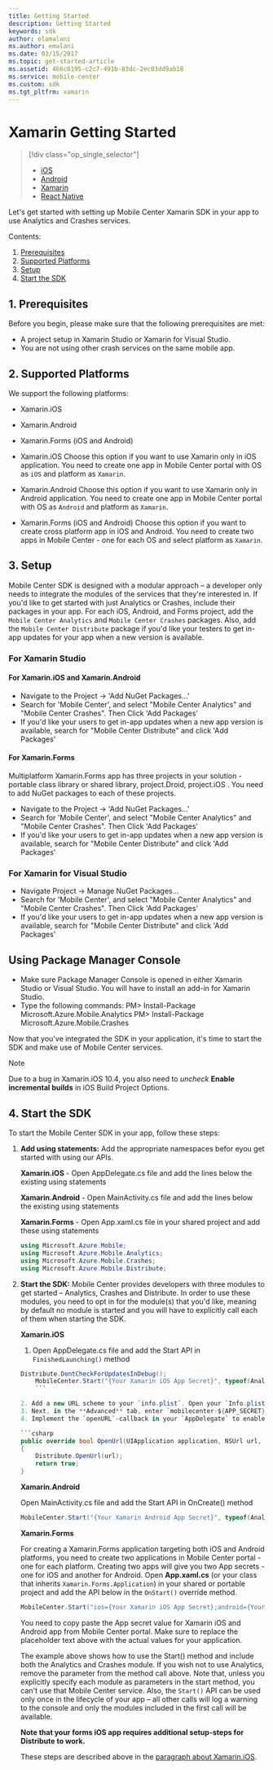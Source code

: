 ```yaml
---
title: Getting Started
description: Getting Started
keywords: sdk
author: elamalani
ms.author: emalani
ms.date: 03/15/2017
ms.topic: get-started-article
ms.assetid: 466c0195-c2c7-491b-83dc-2ec03dd9ab18
ms.service: mobile-center
ms.custom: sdk
ms.tgt_pltfrm: xamarin
---
```


# Xamarin Getting Started

> [!div class="op_single_selector"]
> * [iOS](ios.md)
> * [Android](android.md)
> * [Xamarin](xamarin.md)
> * [React Native](react-native.md)

Let's get started with setting up Mobile Center Xamarin SDK in your app to use Analytics and Crashes services.

Contents:

1. [Prerequisites](#1-prerequisites)
2. [Supported Platforms](#2-supported-platforms)
3. [Setup](#3-setup)
4. [Start the SDK](#4-start-the-sdk)

## 1. Prerequisites

Before you begin, please make sure that the following prerequisites are met:

* A project setup in Xamarin Studio or Xamarin for Visual Studio.
* You are not using other crash services on the same mobile app.

## 2. Supported Platforms

We support the following platforms:

* Xamarin.iOS
* Xamarin.Android
* Xamarin.Forms (iOS and Android)

* Xamarin.iOS
  Choose this option if you want to use Xamarin only in iOS application. You need to create one app in Mobile Center portal with OS as `iOS` and platform as `Xamarin`.
* Xamarin.Android
  Choose this option if you want to use Xamarin only in Android application. You need to create one app in Mobile Center portal with OS as `Android` and platform as `Xamarin`.
* Xamarin.Forms (iOS and Android)
  Choose this option if you want to create cross platform app in iOS and Android. You need to create two apps in Mobile Center - one for each OS and select platform as `Xamarin`.

## 3. Setup

Mobile Center SDK is designed with a modular approach – a developer only needs to integrate the modules of the services that they're interested in. If you'd like to get started with just Analytics or Crashes, include their packages in your app. For each iOS, Android, and Forms project, add the `Mobile Center Analytics` and `Mobile Center Crashes` packages. Also, add the `Mobile Center Distribute` package if you'd like your testers to get in-app updates for your app when a new version is available.

### For Xamarin Studio

#### For Xamarin.iOS and Xamarin.Android

* Navigate to the Project -> 'Add NuGet Packages...'
* Search for 'Mobile Center', and select "Mobile Center Analytics" and "Mobile Center Crashes". Then Click 'Add Packages'
* If you'd like your users to get in-app updates when a new app version is available, search for "Mobile Center Distribute" and click 'Add Packages'

#### For Xamarin.Forms

Multiplatform Xamarin.Forms app has three projects in your solution - portable class library or shared library, project.Droid, project.iOS . You need to add NuGet packages to each of these projects.

* Navigate to the Project -> 'Add NuGet Packages...'
* Search for 'Mobile Center', and select "Mobile Center Analytics" and "Mobile Center Crashes". Then Click 'Add Packages'
* If you'd like your users to get in-app updates when a new app version is available, search for "Mobile Center Distribute" and click 'Add Packages'

### For Xamarin for Visual Studio

* Navigate Project -> Manage NuGet Packages...
* Search for 'Mobile Center', and select "Mobile Center Analytics" and "Mobile Center Crashes". Then Click 'Add Packages'
* If you'd like your users to get in-app updates when a new app version is available, search for "Mobile Center Distribute" and click 'Add Packages'

## Using Package Manager Console ##

* Make sure Package Manager Console is opened in either Xamarin Studio or Visual Studio. You will have to install an add-in for Xamarin Studio.
* Type the following commands:
   PM> Install-Package Microsoft.Azure.Mobile.Analytics
   PM> Install-Package Microsoft.Azure.Mobile.Crashes


Now that you've integrated the SDK in your application, it's time to start the SDK and make use of Mobile Center services.

> [!NOTE]
> Due to a bug in Xamarin.iOS 10.4, you also need to *uncheck* **Enable incremental builds** in iOS Build Project Options.

## 4. Start the SDK

To start the Mobile Center SDK in your app, follow these steps:

1. **Add using statements:** Add the appropriate namespaces befor eyou get started with using our APIs.

    **Xamarin.iOS** - Open AppDelegate.cs file and add the lines below the existing using statements

    **Xamarin.Android** - Open MainActivity.cs file and add the lines below the existing using statements

    **Xamarin.Forms** - Open App.xaml.cs file in your shared project and add these using statements
	
	```csharp
   using Microsoft.Azure.Mobile;
   using Microsoft.Azure.Mobile.Analytics;
   using Microsoft.Azure.Mobile.Crashes;
   using Microsoft.Azure.Mobile.Distribute;
	```

2. **Start the SDK:** Mobile Center provides developers with three modules to get started – Analytics, Crashes and Distribute. In order to use these modules, you need to opt in for the module(s) that you'd like, meaning by default no module is started and you will have to explicitly call each of them when starting the SDK.

    **Xamarin.iOS** <a name="Xamarin.iOS"/>

    1. Open AppDelegate.cs file and add the Start API in `FinishedLaunching()` method
		
	```csharp
	Distribute.DontCheckForUpdatesInDebug();
        MobileCenter.Start("{Your Xamarin iOS App Secret}", typeof(Analytics), typeof(Crashes), typeof(Distribute));
        ```
	
    2. Add a new URL scheme to your `info.plist`. Open your `Info.plist` and switch to the **Advanced** tab. Copy and paste your bundle identifier as the `URL Identifier`, e.g. `com.example.awesomeapp`.
    3. Next, in the **Advanced** tab, enter `mobilecenter-${APP_SECRET}` as the URL scheme and replace `${APP_SECRET}` with the App Secret of your app.
    4. Implement the `openURL`-callback in your `AppDelegate` to enable in-app-updates and add the `Distribute.OpenUrl(url)`-call.
    
	```csharp
	public override bool OpenUrl(UIApplication application, NSUrl url, string sourceApplication, NSObject annotation)
   {
        Distribute.OpenUrl(url);
        return true;
   }
	```

    **Xamarin.Android**

    Open MainActivity.cs file and add the Start API in OnCreate() method

	```csharp
    MobileCenter.Start("{Your Xamarin Android App Secret}", typeof(Analytics), typeof(Crashes), typeof(Distribute));
	```

    **Xamarin.Forms**

     For creating a Xamarin.Forms application targeting both iOS and Android platforms, you need to create two applications in Mobile Center portal - one for each platform. Creating two apps will give you two App secrets - one for iOS and another for Android. Open **App.xaml.cs** (or your class that inherits `Xamarin.Forms.Application`) in your shared or portable project and add the API below in the `OnStart()` override method.

	```csharp
   MobileCenter.Start("ios={Your Xamarin iOS App Secret};android={Your Xamarin Android App secret}", typeof(Analytics), typeof(Crashes));
	```
	
    You need to copy paste the App secret value for Xamarin iOS and Android app from Mobile Center portal. Make sure to replace the placeholder text above with the actual values for your application.

    The example above shows how to use the Start() method and include both the Analytics and Crashes module. If you wish not to use Analytics, remove the parameter from the method call above. Note that, unless you explicitly specify each module as parameters in the start method, you can't use that Mobile Center service. Also, the `Start()` API can be used only once in the lifecycle of your app – all other calls will log a warning to the console and only the modules included in the first call will be available.
    
    **Note that your forms iOS app requires additional setup-steps for Distribute to work.**
   
    These steps are described above in the [paragraph about Xamarin.iOS](#Xamarin.iOS).
